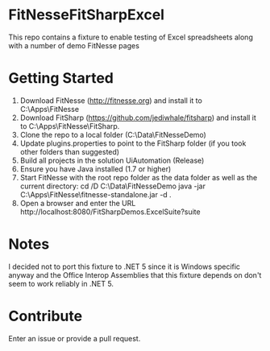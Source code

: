 # FitNesseFitSharpExcel
This repo contains a fixture to enable testing of Excel spreadsheets along with a number of demo FitNesse pages

# Getting Started
1. Download FitNesse (http://fitnesse.org) and install it to C:\Apps\FitNesse
2. Download FitSharp (https://github.com/jediwhale/fitsharp) and install it to C:\Apps\FitNesse\FitSharp.
3. Clone the repo to a local folder (C:\Data\FitNesseDemo)
4. Update plugins.properties to point to the FitSharp folder (if you took other folders than suggested)
5. Build all projects in the solution UiAutomation (Release)
6. Ensure you have Java installed (1.7 or higher)
7. Start FitNesse with the root repo folder as the data folder as well as the current directory:
	cd /D C:\Data\FitNesseDemo
	java -jar C:\Apps\FitNesse\fitnesse-standalone.jar -d .
8. Open a browser and enter the URL http://localhost:8080/FitSharpDemos.ExcelSuite?suite

# Notes

I decided not to port this fixture to .NET 5 since it is Windows specific anyway and the Office Interop Assemblies that this fixture depends on don't seem to work reliably in .NET 5.

# Contribute

Enter an issue or provide a pull request.
